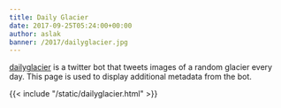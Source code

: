 ```yaml
---
title: Daily Glacier
date: 2017-09-25T05:24:00+00:00
author: aslak
banner: /2017/dailyglacier.jpg
---
```

[dailyglacier](https://twitter.com/dailyglacier) is a twitter bot that tweets images of a random glacier every day. This page is used to display additional metadata from the bot.


{{< include "/static/dailyglacier.html"  >}}
